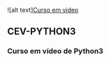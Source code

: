  ![alt text][Curso em video](https://www.youtube.com/@CursoemVideo/playlists)
 ## CEV-PYTHON3
 ### Curso em vídeo de Python3
